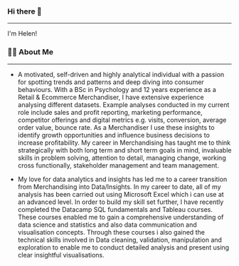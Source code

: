 ### Hi there 👋 

*** 
I'm Helen!

### 👩‍💻 About Me

***

  * A motivated, self-driven and highly analytical individual with a passion for spotting trends and patterns and deep diving into consumer behaviours. With a BSc in Psychology and 12 years experience as a Retail & Ecommerce Merchandiser, I have extensive experience analysing different datasets. Example analyses conducted in my current role include sales and profit reporting, marketing performance, competitor offerings and digital metrics e.g. visits, conversion, average order value, bounce rate. As a Merchandiser I use these insights to identify growth opportunities and influence business decisions to increase profitability. My career in Merchandising has taught me to think strategically with both long term and short term goals in mind, invaluable skills in problem solving, attention to detail, managing change, working cross functionally, stakeholder management and team management.

   
  * My love for data analytics and insights has led me to a career transition from Merchandising into Data/Insights. In my career to date, all of my analysis has been carried out using Microsoft Excel which i can use at an advanced level. In order to build my skill set further, I have recently completed the Datacamp SQL fundamentals and Tableau courses. These courses enabled me to gain a comprehensive understanding of data science and statistics and also data communication and visualisation concepts. Through these courses i also gained the technical skills involved in Data cleaning, validation, manipulation and exploration to enable me to conduct detailed analysis and present using clear insightful visualisations.
  
  









<!--
**HelenOffredi/HelenOffredi** is a ✨ _special_ ✨ repository because its `README.md` (this file) appears on your GitHub profile.

Here are some ideas to get you started:

- 🔭 I’m currently working on ...
- 🌱 I’m currently learning ...
- 👯 I’m looking to collaborate on ...
- 🤔 I’m looking for help with ...
- 💬 Ask me about ...
- 📫 How to reach me: ...
- 😄 Pronouns: ...
- ⚡ Fun fact: ...
-->

